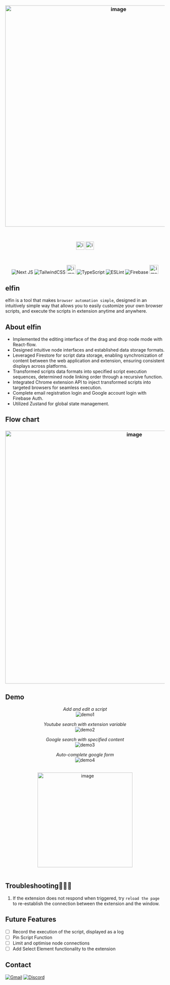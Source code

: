 <h3 align='center'>
  <img width="700" alt="image" src="https://github.com/finnzzzz/elfin/assets/110927910/e6f47452-48c6-4b37-bc00-a3dc898e5344">
</h3>
<br>
<div align='center' >
  
  [<img height="26" alt="image" src="https://img.shields.io/badge/✨_Website-8729FF">](https://elfin.vercel.app/) [<img height="26" alt="image" src="https://img.shields.io/badge/⚙️_Chrome_extension-1.0.0-555555?labelColor=FF8F27">](https://chrome.google.com/webstore/detail/elfin-browser-automation/ojjgkgnnebfjcocfceidjnekcdamfjbf)  
  
</div>
<br>
<div align='center' >

![Next JS](https://img.shields.io/badge/Next-black?style=for-the-badge&logo=next.js&logoColor=white)
![TailwindCSS](https://img.shields.io/badge/tailwindcss-%2338B2AC.svg?style=for-the-badge&logo=tailwind-css&logoColor=white)
<img height="28" alt="image" src="https://github.com/finnzzzz/elfin/assets/110927910/6efe97d7-6e83-41a2-bb96-a2049e4cd0b3">
![TypeScript](https://img.shields.io/badge/typescript-%23007ACC.svg?style=for-the-badge&logo=typescript&logoColor=white)
![ESLint](https://img.shields.io/badge/ESLint-4B3263?style=for-the-badge&logo=eslint&logoColor=white)
![Firebase](https://img.shields.io/badge/firebase-%23039BE5.svg?style=for-the-badge&logo=firebase)
<img height="28" alt="image" src="https://github.com/finnzzzz/elfin/assets/110927910/0bcc3427-caeb-45d1-a7dc-e0bf7553f741">

</div>

## elfin
elfin is a tool that makes `browser automation simple`, designed in an intuitively simple way that allows you to easily customize your own browser scripts, and execute the scripts in extension anytime and anywhere.

## About elfin
- Implemented the editing interface of the drag and drop node mode with React-flow.
- Designed intuitive node interfaces and established data storage formats.
- Leveraged Firestore for script data storage, enabling synchronization of content between the web application and extension, ensuring consistent displays across platforms.
- Transformed scripts data formats into specified script execution sequences, determined node linking order through a recursive function.
- Integrated Chrome extension API to inject transformed scripts into targeted browsers for seamless execution.
- Complete email registration login and Google account login with Firebase Auth.
- Utilized Zustand for global state management.

## Flow chart
<h3 align='center'>
  
  <img width="800" alt="image" src="https://github.com/finnzzzz/elfin/assets/110927910/032fb08e-b10d-4a94-887f-a85a1e180ae6">
</h3>

## Demo
<div align='center' >
  
*Add and edit a script*<br>
![demo1](https://github.com/finnzzzz/elfin/assets/110927910/f4de48f6-9c54-44ca-a1dc-ff40eb92c70d) 

*Youtube search with extension variable*<br>
![demo2](https://github.com/finnzzzz/elfin/assets/110927910/8b6634b5-8688-46c0-9848-716adbb8dbd5)

*Google search with specified content*<br>
![demo3](https://github.com/finnzzzz/elfin/assets/110927910/d8c57538-f5e9-4f74-bac1-fec230203454)

*Auto-complete google form*<br>
![demo4](https://github.com/finnzzzz/elfin/assets/110927910/2bbc3d96-9a6a-41b7-86a6-d51fd243a19b)
</div>
<br>

<div align='center'>
  
  <img width="300" alt="image" src="https://github.com/finnzzzz/elfin/assets/110927910/976ff10d-d211-43be-8306-12dec5da0c32">
</div>
<br>

## Troubleshooting👨🏻‍🔧
1. If the extension does not respond when triggered, try `reload the page` to re-establish the connection between the extension and the window.

## Future Features

- [ ] Record the execution of the script, displayed as a log
- [ ] Pin Script Function
- [ ] Limit and optimise node connections
- [ ] Add Select Element functionality to the extension

## Contact

<a href="mailto:finndev0303@gmail.com" target="_blank">![Gmail](https://img.shields.io/badge/Gmail-D14836?style=for-the-badge&logo=gmail&logoColor=white)</a>
<a href="https://discordapp.com/users/361719252404928513" target="_blank">![Discord](https://img.shields.io/badge/Discord-%235865F2.svg?style=for-the-badge&logo=discord&logoColor=white)</a>
